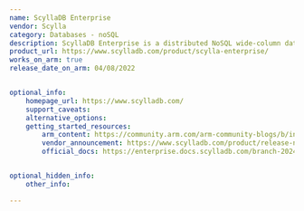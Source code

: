 ```yaml
---
name: ScyllaDB Enterprise
vendor: Scylla
category: Databases - noSQL
description: ScyllaDB Enterprise is a distributed NoSQL wide-column database for data-intensive apps that require high performance and low latency.
product_url: https://www.scylladb.com/product/scylla-enterprise/
works_on_arm: true
release_date_on_arm: 04/08/2022


optional_info:
    homepage_url: https://www.scylladb.com/
    support_caveats:
    alternative_options:
    getting_started_resources:
        arm_content: https://community.arm.com/arm-community-blogs/b/internet-of-things-blog/posts/scylladb-and-arm
        vendor_announcement: https://www.scylladb.com/product/release-notes/scylladb-enterprise-release-2022-1-0/
        official_docs: https://enterprise.docs.scylladb.com/branch-2024.1/getting-started/index.html


optional_hidden_info:
    other_info:

---
```


